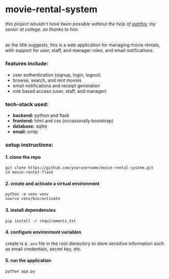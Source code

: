 # movie-rental-system

###### _this project wouldn't have been possible without the help of [parthiv](https://github.com/blip100), my senior at college. so thanks to him._


as the title suggests, this is a web application for managing movie rentals, with support for user, staff, and manager roles, and email notifications.

### features include:
- user authentication (signup, login, logout)
- browse, search, and rent movies
- email notifications and receipt generation
- role based access (user, staff, and manager)

### tech-stack used:
- __backend:__ python and flask
- __frontend:__ html and css (occasionally bootstrap)
- __database:__ sqlite
- __email:__ smtp

### setup instructions:

#### 1. clone the repo
```
git clone https://github.com/yourusername/movie-rental-system.git
cd movie-rental-flask
```

#### 2. create and activate a virtual environment
```
python -m venv venv
source venv/bin/activate
```

#### 3. install dependencies
```
pip install -r requirements.txt
```

#### 4. configure environment variables
create is a `.env` file in the root dierectory to store sensitive information such as email credentials, secret key, etc.

#### 5. run the application
```
python app.py
```
